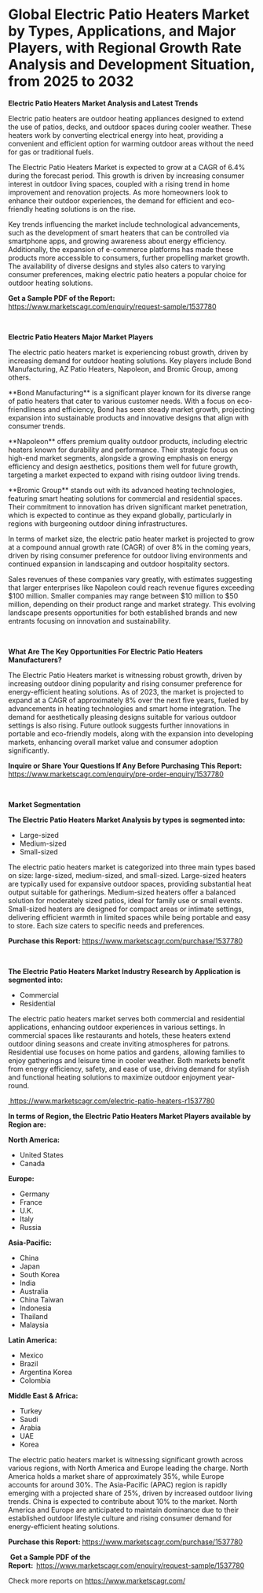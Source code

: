 <p><h1>Global Electric Patio Heaters Market by Types, Applications, and Major Players, with Regional Growth Rate Analysis and Development Situation, from 2025 to 2032</h1></p><p><strong>Electric Patio Heaters Market Analysis and Latest Trends</strong></p>
<p><p>Electric patio heaters are outdoor heating appliances designed to extend the use of patios, decks, and outdoor spaces during cooler weather. These heaters work by converting electrical energy into heat, providing a convenient and efficient option for warming outdoor areas without the need for gas or traditional fuels.</p><p>The Electric Patio Heaters Market is expected to grow at a CAGR of 6.4% during the forecast period. This growth is driven by increasing consumer interest in outdoor living spaces, coupled with a rising trend in home improvement and renovation projects. As more homeowners look to enhance their outdoor experiences, the demand for efficient and eco-friendly heating solutions is on the rise.</p><p>Key trends influencing the market include technological advancements, such as the development of smart heaters that can be controlled via smartphone apps, and growing awareness about energy efficiency. Additionally, the expansion of e-commerce platforms has made these products more accessible to consumers, further propelling market growth. The availability of diverse designs and styles also caters to varying consumer preferences, making electric patio heaters a popular choice for outdoor heating solutions.</p></p>
<p><strong>Get a Sample PDF of the Report:&nbsp;</strong> <a href="https://www.marketscagr.com/enquiry/request-sample/1537780?utm_campaign=2468&utm_medium=2&utm_source=Github&utm_content=ia&utm_term=10042025&utm_id=electric-patio-heaters">https://www.marketscagr.com/enquiry/request-sample/1537780</a></p>
<p>&nbsp;</p>
<p><strong>Electric Patio Heaters Major Market Players</strong></p>
<p><p>The electric patio heaters market is experiencing robust growth, driven by increasing demand for outdoor heating solutions. Key players include Bond Manufacturing, AZ Patio Heaters, Napoleon, and Bromic Group, among others.</p><p>**Bond Manufacturing** is a significant player known for its diverse range of patio heaters that cater to various customer needs. With a focus on eco-friendliness and efficiency, Bond has seen steady market growth, projecting expansion into sustainable products and innovative designs that align with consumer trends. </p><p>**Napoleon** offers premium quality outdoor products, including electric heaters known for durability and performance. Their strategic focus on high-end market segments, alongside a growing emphasis on energy efficiency and design aesthetics, positions them well for future growth, targeting a market expected to expand with rising outdoor living trends.</p><p>**Bromic Group** stands out with its advanced heating technologies, featuring smart heating solutions for commercial and residential spaces. Their commitment to innovation has driven significant market penetration, which is expected to continue as they expand globally, particularly in regions with burgeoning outdoor dining infrastructures.</p><p>In terms of market size, the electric patio heater market is projected to grow at a compound annual growth rate (CAGR) of over 8% in the coming years, driven by rising consumer preference for outdoor living environments and continued expansion in landscaping and outdoor hospitality sectors.</p><p>Sales revenues of these companies vary greatly, with estimates suggesting that larger enterprises like Napoleon could reach revenue figures exceeding $100 million. Smaller companies may range between $10 million to $50 million, depending on their product range and market strategy. This evolving landscape presents opportunities for both established brands and new entrants focusing on innovation and sustainability.</p></p>
<p>&nbsp;</p>
<p><strong>What Are The Key Opportunities For Electric Patio Heaters Manufacturers?</strong></p>
<p><p>The Electric Patio Heaters market is witnessing robust growth, driven by increasing outdoor dining popularity and rising consumer preference for energy-efficient heating solutions. As of 2023, the market is projected to expand at a CAGR of approximately 8% over the next five years, fueled by advancements in heating technologies and smart home integration. The demand for aesthetically pleasing designs suitable for various outdoor settings is also rising. Future outlook suggests further innovations in portable and eco-friendly models, along with the expansion into developing markets, enhancing overall market value and consumer adoption significantly.</p></p>
<p><strong>Inquire or Share Your Questions If Any Before Purchasing This Report:</strong> <a href="https://www.marketscagr.com/enquiry/pre-order-enquiry/1537780?utm_campaign=2468&utm_medium=2&utm_source=Github&utm_content=ia&utm_term=10042025&utm_id=electric-patio-heaters">https://www.marketscagr.com/enquiry/pre-order-enquiry/1537780</a></p>
<p>&nbsp;</p>
<p><strong>Market Segmentation</strong></p>
<p><strong>The Electric Patio Heaters Market Analysis by types is segmented into:</strong></p>
<p><ul><li>Large-sized</li><li>Medium-sized</li><li>Small-sized</li></ul></p>
<p><p>The electric patio heaters market is categorized into three main types based on size: large-sized, medium-sized, and small-sized. Large-sized heaters are typically used for expansive outdoor spaces, providing substantial heat output suitable for gatherings. Medium-sized heaters offer a balanced solution for moderately sized patios, ideal for family use or small events. Small-sized heaters are designed for compact areas or intimate settings, delivering efficient warmth in limited spaces while being portable and easy to store. Each size caters to specific needs and preferences.</p></p>
<p><strong>Purchase this Report:&nbsp;</strong><a href="https://www.marketscagr.com/purchase/1537780?utm_campaign=2468&utm_medium=2&utm_source=Github&utm_content=ia&utm_term=10042025&utm_id=electric-patio-heaters">https://www.marketscagr.com/purchase/1537780</a></p>
<p>&nbsp;</p>
<p><strong>The Electric Patio Heaters Market Industry Research by Application is segmented into:</strong></p>
<p><ul><li>Commercial</li><li>Residential</li></ul></p>
<p><p>The electric patio heaters market serves both commercial and residential applications, enhancing outdoor experiences in various settings. In commercial spaces like restaurants and hotels, these heaters extend outdoor dining seasons and create inviting atmospheres for patrons. Residential use focuses on home patios and gardens, allowing families to enjoy gatherings and leisure time in cooler weather. Both markets benefit from energy efficiency, safety, and ease of use, driving demand for stylish and functional heating solutions to maximize outdoor enjoyment year-round.</p></p>
<p><a href="https://www.marketscagr.com/electric-patio-heaters-r1537780?utm_campaign=2468&utm_medium=2&utm_source=Github&utm_content=ia&utm_term=10042025&utm_id=electric-patio-heaters">&nbsp;https://www.marketscagr.com/electric-patio-heaters-r1537780</a></p>
<p><strong>In terms of Region, the Electric Patio Heaters Market Players available by Region are:</strong></p>
<p>
    <p> <strong> North America: </strong>
        <ul>
            <li>United States</li>
            <li>Canada</li>
        </ul>
        </p> 
    <p> <strong> Europe: </strong>
        <ul>
            <li>Germany</li>
            <li>France</li>
            <li>U.K.</li>
            <li>Italy</li>
            <li>Russia</li>
        </ul>
        </p> 
    <p> <strong> Asia-Pacific: </strong>
        <ul>
            <li>China</li>
            <li>Japan</li>
            <li>South Korea</li>
            <li>India</li>
            <li>Australia</li>
            <li>China Taiwan</li>
            <li>Indonesia</li>
            <li>Thailand</li>
            <li>Malaysia</li>
        </ul>
        </p> 
    <p> <strong> Latin America: </strong>
        <ul>
            <li>Mexico</li>
            <li>Brazil</li>
            <li>Argentina Korea</li>
            <li>Colombia</li>
        </ul>
        </p> 
    <p> <strong> Middle East & Africa: </strong>
        <ul>
            <li>Turkey</li>
            <li>Saudi</li>
            <li>Arabia</li>
            <li>UAE</li>
            <li>Korea</li>
        </ul>
    </p>
    </p>
<p><p>The electric patio heaters market is witnessing significant growth across various regions, with North America and Europe leading the charge. North America holds a market share of approximately 35%, while Europe accounts for around 30%. The Asia-Pacific (APAC) region is rapidly emerging with a projected share of 25%, driven by increased outdoor living trends. China is expected to contribute about 10% to the market. North America and Europe are anticipated to maintain dominance due to their established outdoor lifestyle culture and rising consumer demand for energy-efficient heating solutions.</p></p>
<p><strong>Purchase this Report: </strong><a href="https://www.marketscagr.com/purchase/1537780?utm_campaign=2468&utm_medium=2&utm_source=Github&utm_content=ia&utm_term=10042025&utm_id=electric-patio-heaters">https://www.marketscagr.com/purchase/1537780</a></p>
<p>&nbsp;<strong>Get a Sample PDF of the Report:&nbsp;&nbsp;</strong><a href="https://www.marketscagr.com/enquiry/request-sample/1537780?utm_campaign=2468&utm_medium=2&utm_source=Github&utm_content=ia&utm_term=10042025&utm_id=electric-patio-heaters">https://www.marketscagr.com/enquiry/request-sample/1537780</a></p>
<p><strong></strong></p>
<p>Check more reports on <a href="https://www.marketscagr.com/?utm_campaign=2468&utm_medium=2&utm_source=Github&utm_content=ia&utm_term=10042025&utm_id=electric-patio-heaters">https://www.marketscagr.com/</a></p>